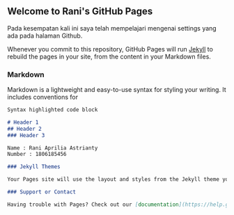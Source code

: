 ## Welcome to Rani's GitHub Pages

Pada kesempatan kali ini saya telah mempelajari mengenai settings yang ada pada halaman Github.

Whenever you commit to this repository, GitHub Pages will run [Jekyll](https://jekyllrb.com/) to rebuild the pages in your site, from the content in your Markdown files.

### Markdown

Markdown is a lightweight and easy-to-use syntax for styling your writing. It includes conventions for

```markdown
Syntax highlighted code block

# Header 1
## Header 2
### Header 3

Name : Rani Aprilia Astrianty
Number : 1806185456

### Jekyll Themes

Your Pages site will use the layout and styles from the Jekyll theme you have selected in your [repository settings](https://github.com/raniapriliaa/os201/settings). The name of this theme is saved in the Jekyll `_config.yml` configuration file.

### Support or Contact

Having trouble with Pages? Check out our [documentation](https://help.github.com/categories/github-pages-basics/) or [contact support](https://github.com/contact) and we’ll help you sort it out.
